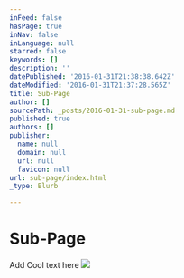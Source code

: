 ```yaml
---
inFeed: false
hasPage: true
inNav: false
inLanguage: null
starred: false
keywords: []
description: ''
datePublished: '2016-01-31T21:38:38.642Z'
dateModified: '2016-01-31T21:37:28.565Z'
title: Sub-Page
author: []
sourcePath: _posts/2016-01-31-sub-page.md
published: true
authors: []
publisher:
  name: null
  domain: null
  url: null
  favicon: null
url: sub-page/index.html
_type: Blurb

---
```

# Sub-Page

Add Cool text here
![](https://the-grid-user-content.s3-us-west-2.amazonaws.com/a7d90610-4ace-4f51-9077-b9f259639d9b.jpg)